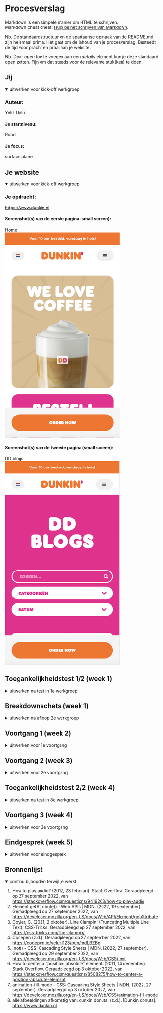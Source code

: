 # Procesverslag
Markdown is een simpele manier om HTML te schrijven.  
Markdown cheat cheet: [Hulp bij het schrijven van Markdown](https://github.com/adam-p/markdown-here/wiki/Markdown-Cheatsheet).

Nb. De standaardstructuur en de spartaanse opmaak van de README.md zijn helemaal prima. Het gaat om de inhoud van je procesverslag. Besteedt de tijd voor pracht en praal aan je website.

Nb. Door *open* toe te voegen aan een *details* element kun je deze standaard open zetten. Fijn om dat steeds voor de relevante stuk(ken) te doen.





## Jij

<details open>
  <summary>uitwerken voor kick-off werkgroep</summary>

  ### Auteur:
  Yeliz Unlu

  #### Je startniveau:
  Rood

  #### Je focus:
  surface plane
 
</details>





## Je website

<details open>
  <summary>uitwerken voor kick-off werkgroep</summary>

  ### Je opdracht:
  https://www.dunkin.nl

  #### Screenshot(s) van de eerste pagina (small screen): 
  Home  
  <img src="./readme-images/home.png" width="375px" alt="Home pagina">

  #### Screenshot(s) van de tweede pagina (small screen):
  DD blogs  
  <img src="./readme-images/blogs.png" width="375px" alt="blog met verschillende artikelen">
 
</details>



## Toegankelijkheidstest 1/2 (week 1)

<details>
  <summary>uitwerken na test in 1e werkgroep</summary>

  ### Bevindingen

  #### Screenreader
  doormiddel van een screenreader heb ik geprobeerd door de website te navigeren. 
  dit zijn de bevindingen:
  - erg onduidelijk. Moeilijk navigeren omdat je heel goed geconcentreerd moet
  luisteren wat er word gezegd. 
  - hij leest bepaalde teksten in 2 stukken voor en daarna in 1x.
  - leest bij app store image de id voor
  - leest bij play store image 'details'
  - in de footer leest die de social media de href voor


  oplossingen:
  - proberen het aantal links en knoppen te beperken op 1 pagina. 
  - gebruik geen br tag midden in een paragraaf tekst of heading.
  - gebruik juiste alt tekst

  #### Muis en Toetsenbord 
  ik heb de website gebruikt door alleen een toetsenbord te gebruiken. ik heb geprobeerd verschillende onderdelen in de website te navigeren.
  dit zijn de bevindingen:
  - geselecteerde links kregen blauwe dunnen borders. die waren moeilijk te zien.
  - sommige geselecteerde delen waren niet te zien. je weet niet waar je op staat.

  oplossingen:
  - maak geselecteerde delen duidelijk zichtbaar (kleur, dikte)
  - laat goed zien wat er geselecteerd is

  #### Motoriek (shocks, elastiekjes)  
  aan de hand van een apparaat aan de arm en een elastiek om de vinger helpt het je om een gebruiker te zijn met een motorieke beperking. Ik heb zo de website getest. 
  dit zijn de bevindingen:
  - kleine dingen zijn moeilijker te bedienen zoals radiobutton en checkboxen. Je klikt er makkelijk naast. 

  oplossing:
  - maak knoppen/click area groter

  #### Visueel (brillen, contrast, kleurenblind, dark/light). 
  ik heb de website getest met 3 verschillende brillen. de brillen helpen je om in te leven met iemand met een visuele beperking. hieruit komen de volgende bevindingen:
  - sommige letters zijn niet goed te zien. 
  - bestellen gaat moeilijk omdat het op dezelfde pagina in een small hokje word gedaan. 
  
  oplossingen:
  - grote headers gebruiken
  - bestellen op een aparte scherm weergeven. Dan heb je meer ruimte
  - hoog contrast gebruiken
</details>



## Breakdownschets (week 1)

<details>
  <summary>uitwerken na afloop 2e werkgroep</summary>

  ### de hele pagina: 
  <img src="readme-images/breakdown_1.jpg" width="375px" alt="breakdown van de hele pagina">

  ### dynamisch deel (bijv menu): 
  <img src="readme-images/menu.jpg" width="375px" alt="breakdown van een dynamisch deel">

</details>





## Voortgang 1 (week 2)

<details>
  <summary>uitwerken voor 1e voortgang</summary>

  ### Stand van zaken
  ik heb de breakdown schets gemaakt. Ik weet nu hoe het er eruit moet komen te zien.Ik weet alleen niet zeker of ik de juiste HTML tags op de juiste plekken heb gebruikt. 

  ### Agenda voor meeting
  samen met je groepje opstellen

Yeliz: 
1) Zijn de juiste article en section tags gebruikt?
2) waar moet de fixed element in de html komen?

Anouk:

Katarina: 
1) Wat is de h1 element op mijn pagina?
2) Hoe stijl ik een bepaalde element op mijn pagina?

  ### Verslag van meeting

  - aantal section en article tags waren niet goed gebruikt. Die heb ik verbeterd
  - gebruik ordered list tag bij de stappen
  - h1 is de naam van de website

</details>





## Voortgang 2 (week 3)

<details>
  <summary>uitwerken voor 2e voortgang</summary>

  ### Stand van zaken
  hier dit ging goed & dit was lastig (neem ook screenshots op van delen van je website en code)
  achtergrond met witte golven op de achtergrond van de website is me niet gelukt om na te maken. 
  <img src="readme-images/golven_achtergrond_1.jpg" width="375px" alt="golven achtergrond">
  <img src="readme-images/golven_achtergrond_2.jpg" width="375px" alt="golven achtergrond">

  ik had moeite met het stijlen/positioneren van de stappen op de website. Ik had hiervoor de hulp ingeschakeld van de studentenassistenten.
  <img src="readme-images/stappen.png" width="375px" alt="stappenplan hoe bestellen">
  

  ### Agenda voor meeting

Yeliz: 
1) zijn de juiste tags gebruikt?
2) hoe krijg je position absolute responsive?

Anouk: 
1) hoe kan ik het beste css gebruiken met 2 pagina's?

Katarina: 
1) mag je 2 HTML documenten hebben of moet je alles in 1 document zetten?
2) Hoe kan ik een menu icoontje responsive maken?
3) Hoe kan ik blokjes naast de afbeeldingen krijgen bij responsivness?

  ### Verslag van meeting
  hier na afloop snel de uitkomsten van de meeting vastleggen

  - aantal tags stonden verkeerd. gebruik section voor social media iconen ipv div. 
  - begin lijst van de surface plane zoals dark modus en audio

</details>





## Toegankelijkheidstest 2/2 (week 4)

<details>
  <summary>uitwerken na test in 8e werkgroep</summary>

  ### Bevindingen
  #### Screenreader
  bevindingen: 
  - navigatie word voorgelezen terwijl die niet open staat.

  oplossingen:
  - gebruik :focus-within

  #### Muis en Toetsenbord 
  bevindingen: 
  - je ziet wat word geselecteerd door paarse border
  - navigatie elementen worden geselecteerd zonder dat het open staat.

  oplossingen:
  - gebruik :focus-within

  #### Motoriek (shocks, elastiekjes)
  bevindingen: 
  - scrollen gaat moeilijk het drukken op knoppen gaat wel makkelijk wanneer de knoppen groot genoeg zijn. 
  
  oplossingen: 
  - maak knoppen bestellen en afhalen iets groter

  #### Visueel (brillen, contrast, kleurenblind, dark/light). 
  bevindingen:
  - paragraaf tekst is moeilijk leesbaar bij dark mode. grijs en zwart zit te weinig contrast. 
  - grijze tekst op grijze achtergrond is moeilijk te lezen met blurred bil
  
  oplossingen:  
  - tekst veranderen naar wit bij dark mode
  - maak grijze tekst zwart voor meer contrast
</details>





## Voortgang 3 (week 4)

<details>
  <summary>uitwerken voor 3e voortgang</summary>

  ### Stand van zaken
  animeren was best lastig. vooral de navigatie menu en het laten bewegen van de spook. 

  ### Agenda voor meeting

  Yeliz:
  1) moet je bij een search ook de form tags gebruiken?
  2) staat de animatie op de juiste plek?

  Anouk:
  1) wat houd toegankelijkheid ++ in?
  2) wat is een praktische manier om je site naar github te zetten?

  Katarina:
  1) Hoe krijg ik die thema switcher button helemaal aan het eind of in het midden?
  2) Waarom werkt de thema switcher niet op de menu pagina?

  ### Verslag van meeting

  - Form moet een label hebben en het liefst een submit button dan leest screenreader de labels voor.
  - animatie is niet belangrijkste in de html. Het kan onderaan de pagina of hou de alt atribuut leeg


</details>





## Eindgesprek (week 5)

<details>
  <summary>uitwerken voor eindgesprek</summary>

  ### Je uitkomst - karakteristiek screenshots:
  <img src="readme-images/final.png" width="375px" alt="uitomst opdracht 1">
  <img src="readme-images/halloween.png" width="375px" alt="halloween thema">


  ### Dit ging goed/Heb ik geleerd: 
  - gebruiken van audio met javascript.
  - het maken van een spook animatie. 
  - halloween thema toepassen. 
  - veel geleerd over positions.
  - gebruik van een screenreader
  <img src="readme-images/halloween.png" width="375px" alt="halloween thema">


  ### Dit was lastig/Is niet gelukt:
  dit was lastig: 
  - line clamping 
  - badge in de footer op de rand van footer en de main krijgen
  - positioneren
  - selectoren gebruiken voor 2 pagina's

  dit is niet gelukt: 
  - golven op de achtergrond.
  - animatie van de nav met golven en tekst dat 1 voor 1 tevoorschijn komt. 
  <img src="readme-images/golven_achtergrond_1.jpg" width="375px" alt="golven">

</details>





## Bronnenlijst

<details open>
  <summary>continu bijhouden terwijl je werkt</summary>

  1. How to play audio? (2012, 23 februari). Stack Overflow. Geraadpleegd op 27 september 2022, van https://stackoverflow.com/questions/9419263/how-to-play-audio 
  2. Element.getAttribute() - Web APIs | MDN. (2022, 19 september). Geraadpleegd op 27 september 2022, van https://developer.mozilla.org/en-US/docs/Web/API/Element/getAttribute
  3. Coyier, C. (2021, 2 oktober). Line Clampin' (Truncating Multiple Line Text). CSS-Tricks. Geraadpleegd op 27 september 2022, van https://css-tricks.com/line-clampin/
  4. Codepen (z.d.). Geraadpleegd op 27 september 2022, van https://codepen.io/yelunl123/pen/mdLBZBg
  5. :not() - CSS: Cascading Style Sheets | MDN. (2022, 27 september). Geraadpleegd op 29 september 2022, van https://developer.mozilla.org/en-US/docs/Web/CSS/:not
  6. How to center a “position: absolute” element. (2011, 14 december). Stack Overflow. Geraadpleegd op 3 oktober 2022, van https://stackoverflow.com/questions/8508275/how-to-center-a-position-absolute-element
  7. animation-fill-mode - CSS: Cascading Style Sheets | MDN. (2022, 27 september). Geraadpleegd op 3 oktober 2022, van https://developer.mozilla.org/en-US/docs/Web/CSS/animation-fill-mode
  8. alle afbeeldingen afkomstig van: dunkin donuts. (z.d.). [Dunkin donuts]. https://www.dunkin.nl
  

</details>